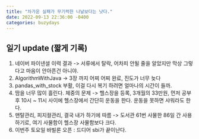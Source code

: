 ```yaml
---
title: "차가운 실패가 무기력한 나날보다는 낫다."
date: 2022-09-13 22:36:00 -0400
categories: buzydays
---
```


## 일기 update (짧게 기록) 
1. 네이버 파이넨셜 이력 결과 -> 서류에서 탈락, 어차피 안될 줄을 알았지만 막상 그렇다고 마음이 안아픈건 아니야.
2. AlgorithmWithJava -> 3장 까지 어찌 어찌 완료, 진도가 너무 늦다
3. pandas_with_stock 부활, 이걸 다시 복기 하려면 얼마나의 시간이 들까.
4. 땀을 너무 많이 흘린다. 체중의 문제 -> 헬스장을 등록, 3개월의 33만원, 먼저 공부 후 10시 ~ 11시 사이에 헬스장에서 간단히 운동을 한다. 운동을 못하면 샤워라도 한다.
5. 맨탈관리, 피지컬관리, 결국 내가 하기에 따름 -> 도서관 61번 사물한 86일 간 사용하기로, 여기 사물함이 헬스장 사물함보다 크다.
6. 이번주 토요일 바빌론 오픈 : 드디어 sbi가 끝이난다.

